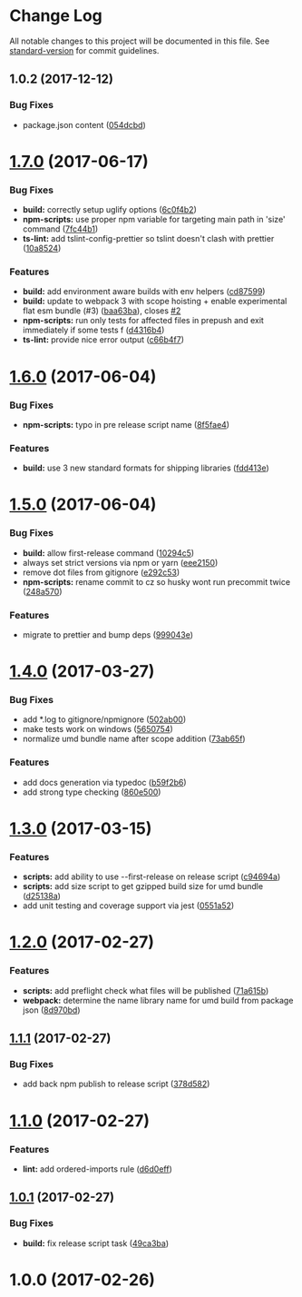 # Change Log

All notable changes to this project will be documented in this file. See [standard-version](https://github.com/conventional-changelog/standard-version) for commit guidelines.

<a name="1.0.2"></a>
## 1.0.2 (2017-12-12)


### Bug Fixes

* package.json content ([054dcbd](https://www.github.com/jianglibo/data-shape/commit/054dcbd))



<a name="1.7.0"></a>
# [1.7.0](https://www.github.com/Hotell/typescript-lib-starter/compare/v1.6.0...v1.7.0) (2017-06-17)


### Bug Fixes

* **build:** correctly setup uglify options ([6c0f4b2](https://www.github.com/Hotell/typescript-lib-starter/commit/6c0f4b2))
* **npm-scripts:** use proper npm variable for targeting main path in 'size' command ([7fc44b1](https://www.github.com/Hotell/typescript-lib-starter/commit/7fc44b1))
* **ts-lint:** add tslint-config-prettier so tslint doesn't clash with prettier ([10a8524](https://www.github.com/Hotell/typescript-lib-starter/commit/10a8524))


### Features

* **build:** add environment aware builds with env helpers ([cd87599](https://www.github.com/Hotell/typescript-lib-starter/commit/cd87599))
* **build:** update to webpack 3 with scope hoisting + enable experimental flat esm bundle (#3) ([baa63ba](https://www.github.com/Hotell/typescript-lib-starter/commit/baa63ba)), closes [#2](https://www.github.com/Hotell/typescript-lib-starter/issues/2)
* **npm-scripts:** run only tests for affected files in prepush and exit immediately if some tests f ([d4316b4](https://www.github.com/Hotell/typescript-lib-starter/commit/d4316b4))
* **ts-lint:** provide nice error output ([c66b4f7](https://www.github.com/Hotell/typescript-lib-starter/commit/c66b4f7))



<a name="1.6.0"></a>
# [1.6.0](https://www.github.com/Hotell/typescript-lib-starter/compare/v1.5.0...v1.6.0) (2017-06-04)


### Bug Fixes

* **npm-scripts:** typo in pre release script name ([8f5fae4](https://www.github.com/Hotell/typescript-lib-starter/commit/8f5fae4))


### Features

* **build:** use 3 new standard formats for shipping libraries ([fdd413e](https://www.github.com/Hotell/typescript-lib-starter/commit/fdd413e))



<a name="1.5.0"></a>
# [1.5.0](https://www.github.com/Hotell/typescript-lib-starter/compare/v1.4.0...v1.5.0) (2017-06-04)


### Bug Fixes

* **build:** allow first-release command ([10294c5](https://www.github.com/Hotell/typescript-lib-starter/commit/10294c5))
* always set strict versions via npm or yarn ([eee2150](https://www.github.com/Hotell/typescript-lib-starter/commit/eee2150))
* remove dot files from gitignore ([e292c53](https://www.github.com/Hotell/typescript-lib-starter/commit/e292c53))
* **npm-scripts:** rename commit to cz so husky wont run precommit twice ([248a570](https://www.github.com/Hotell/typescript-lib-starter/commit/248a570))


### Features

* migrate to prettier and bump deps ([999043e](https://www.github.com/Hotell/typescript-lib-starter/commit/999043e))



<a name="1.4.0"></a>
# [1.4.0](https://www.github.com/Hotell/typescript-lib-starter/compare/v1.3.0...v1.4.0) (2017-03-27)


### Bug Fixes

* add *.log to gitignore/npmignore ([502ab00](https://www.github.com/Hotell/typescript-lib-starter/commit/502ab00))
* make tests work on windows ([5650754](https://www.github.com/Hotell/typescript-lib-starter/commit/5650754))
* normalize umd bundle name after scope addition ([73ab65f](https://www.github.com/Hotell/typescript-lib-starter/commit/73ab65f))


### Features

* add docs generation via typedoc ([b59f2b6](https://www.github.com/Hotell/typescript-lib-starter/commit/b59f2b6))
* add strong type checking ([860e500](https://www.github.com/Hotell/typescript-lib-starter/commit/860e500))



<a name="1.3.0"></a>
# [1.3.0](https://www.github.com/Hotell/typescript-lib-starter/compare/v1.2.0...v1.3.0) (2017-03-15)


### Features

* **scripts:** add ability to use --first-release on release script ([c94694a](https://www.github.com/Hotell/typescript-lib-starter/commit/c94694a))
* **scripts:** add size script to get gzipped build size for umd bundle ([d25138a](https://www.github.com/Hotell/typescript-lib-starter/commit/d25138a))
* add unit testing and coverage support via jest ([0551a52](https://www.github.com/Hotell/typescript-lib-starter/commit/0551a52))



<a name="1.2.0"></a>
# [1.2.0](https://www.github.com/Hotell/typescript-lib-starter/compare/v1.1.1...v1.2.0) (2017-02-27)


### Features

* **scripts:** add preflight check what files will be published ([71a615b](https://www.github.com/Hotell/typescript-lib-starter/commit/71a615b))
* **webpack:** determine the name library name for umd build from package json ([8d970bd](https://www.github.com/Hotell/typescript-lib-starter/commit/8d970bd))



<a name="1.1.1"></a>
## [1.1.1](https://www.github.com/Hotell/typescript-lib-starter/compare/v1.1.0...v1.1.1) (2017-02-27)


### Bug Fixes

* add back npm publish to release script ([378d582](https://www.github.com/Hotell/typescript-lib-starter/commit/378d582))



<a name="1.1.0"></a>
# [1.1.0](https://www.github.com/Hotell/typescript-lib-starter/compare/v1.0.1...v1.1.0) (2017-02-27)


### Features

* **lint:** add ordered-imports rule ([d6d0eff](https://www.github.com/Hotell/typescript-lib-starter/commit/d6d0eff))



<a name="1.0.1"></a>
## [1.0.1](https://www.github.com/Hotell/typescript-lib-starter/compare/v1.0.0...v1.0.1) (2017-02-27)


### Bug Fixes

* **build:** fix release script task ([49ca3ba](https://www.github.com/Hotell/typescript-lib-starter/commit/49ca3ba))



<a name="1.0.0"></a>
# 1.0.0 (2017-02-26)
